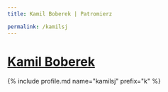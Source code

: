 ```yaml
---
title: Kamil Boberek | Patromierz

permalink: /kamilsj
---
```


# [Kamil Boberek](https://patronite.pl/kamilsj)

{% include profile.md name="kamilsj" prefix="k" %}
